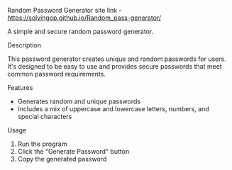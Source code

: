 Random Password Generator site link  - https://solvingop.github.io/Random_pass-generator/


A simple and secure random password generator.

Description


This password generator creates unique and random passwords for users. It's designed to be easy to use and provides secure passwords that meet common password requirements.

Features


- Generates random and unique passwords
- Includes a mix of uppercase and lowercase letters, numbers, and special characters


Usage


1. Run the program
2. Click the "Generate Password" button
3. Copy the generated password

